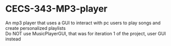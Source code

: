 # CECS-343-MP3-player
An mp3 player that uses a GUI to interact with pc users to play songs and create personalized playlists\
Do NOT use MusicPlayerGUI, that was for iteration 1 of the project, user GUI instead
